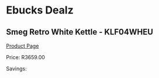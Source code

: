 
# Ebucks Dealz
## Smeg Retro White Kettle - KLF04WHEU
[Product Page](https://www.ebucks.com/web/shop/productSelected.do?prodId=1167475078&catId=1196428103)

Price: R3659.00

Savings: 


	